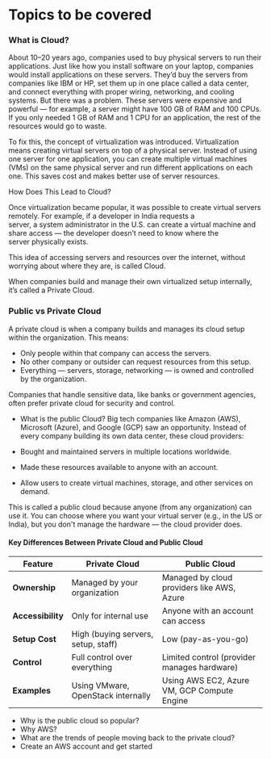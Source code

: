 # Topics to be covered
### What is Cloud?

  About 10–20 years ago, companies used to buy physical servers to run their applications. Just like how you install software on your laptop, 
  companies would install applications on these servers. They’d buy the servers from companies like IBM or HP, set them up in one place called a   data center, and connect everything with proper wiring, networking, and cooling systems.
  But there was a problem. These servers were expensive and powerful — for example, a server might have 100 GB of RAM and 100 CPUs. If you only     needed 1 GB of RAM and 1 CPU for an application, the rest of the resources would go to waste.

  To fix this, the concept of virtualization was introduced.
  Virtualization means creating virtual servers on top of a physical server. Instead of using one server for one application, 
  you can create multiple virtual machines (VMs) on the same physical server and run different applications on each one. 
  This saves cost and makes better use of server resources.

  How Does This Lead to Cloud?

  Once virtualization became popular, it was possible to create virtual servers remotely. For example, if a developer in India requests a       
  server, a system administrator in the U.S. can create  a virtual machine and share access — the developer doesn’t need to know where the   
  server physically exists.
  
  This idea of accessing servers and resources over the internet, without worrying about where they are, is called Cloud.

When companies build and manage their own virtualized setup internally, it’s called a Private Cloud.

### Public vs Private Cloud
A private cloud is when a company builds and manages its cloud setup within the organization. This means:
* Only people within that company can access the servers.
* No other company or outsider can request resources from this setup.
* Everything — servers, storage, networking — is owned and controlled by the organization.
  
Companies that handle sensitive data, like banks or government agencies, often prefer private cloud for security and control.
* What is the public Cloud?
  Big tech companies like Amazon (AWS), Microsoft (Azure), and Google (GCP) saw an opportunity. Instead of every company building its own data center, these cloud providers:

* Bought and maintained servers in multiple locations worldwide.
* Made these resources available to anyone with an account.
* Allow users to create virtual machines, storage, and other services on demand.

This is called a public cloud because anyone (from any organization) can use it. You can choose where you want your virtual server (e.g., in the US or India), but you don't manage the hardware — the cloud provider does.

#### Key Differences Between Private Cloud and Public Cloud

| **Feature**     | **Private Cloud**                                 | **Public Cloud**                                      |
|-----------------|---------------------------------------------------|-------------------------------------------------------|
| **Ownership**   | Managed by your organization                      | Managed by cloud providers like AWS, Azure            |
| **Accessibility** | Only for internal use                             | Anyone with an account can access                     |
| **Setup Cost**  | High (buying servers, setup, staff)               | Low (pay-as-you-go)                                   |
| **Control**     | Full control over everything                      | Limited control (provider manages hardware)           |
| **Examples**    | Using VMware, OpenStack internally                | Using AWS EC2, Azure VM, GCP Compute Engine           |



- Why is the public cloud so popular?
- Why AWS?
- What are the trends of people moving back to the private cloud?
- Create an AWS account and get started
